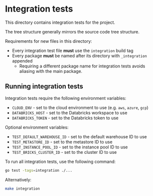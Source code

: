 # Integration tests

This directory contains integration tests for the project.

The tree structure generally mirrors the source code tree structure.

Requirements for new files in this directory:
* Every integration test file **must** use the `integration` build tag
* Every package **must** be named after its directory with `_integration` appended
  * Requiring a different package name for integration tests avoids aliasing with the main package.

## Running integration tests

Integration tests require the following environment variables:
* `CLOUD_ENV` - set to the cloud environment to use (e.g. `aws`, `azure`, `gcp`)
* `DATABRICKS_HOST` - set to the Databricks workspace to use
* `DATABRICKS_TOKEN` - set to the Databricks token to use

Optional environment variables:
* `TEST_DEFAULT_WAREHOUSE_ID` - set to the default warehouse ID to use
* `TEST_METASTORE_ID` - set to the metastore ID to use
* `TEST_INSTANCE_POOL_ID` - set to the instance pool ID to use
* `TEST_BRICKS_CLUSTER_ID` - set to the cluster ID to use

To run all integration tests, use the following command:

```bash
go test -tags=integration ./...
```

Alternatively:

```bash
make integration
```
